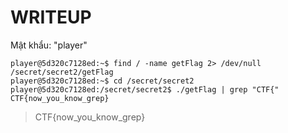 # WRITEUP

Mật khẩu: "player"

```
player@5d320c7128ed:~$ find / -name getFlag 2> /dev/null
/secret/secret2/getFlag
player@5d320c7128ed:~$ cd /secret/secret2
player@5d320c7128ed:/secret/secret2$ ./getFlag | grep "CTF{"
CTF{now_you_know_grep}
```

> CTF{now_you_know_grep}

